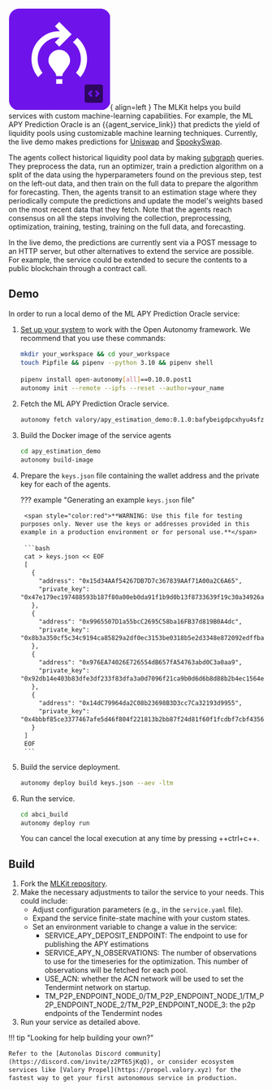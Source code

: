 ![MLKit](images/mlkit.svg){ align=left }
The MLKit helps you build services with custom machine-learning capabilities.
For example, the ML APY Prediction Oracle is an {{agent_service_link}} that predicts the yield of liquidity pools using customizable machine learning techniques. Currently, the live demo makes predictions for [Uniswap](https://uniswap.org/) and [SpookySwap](https://spooky.fi).

The agents collect historical liquidity pool data by making [subgraph](https://thegraph.com) queries. They preprocess the data, run an optimizer, train a prediction algorithm on a split of the data using the hyperparameters found on the previous step, test on the left-out data, and then train on the full data to prepare the algorithm for forecasting. Then, the agents transit to an estimation stage where they periodically compute the predictions and update the model's weights based on the most recent data that they fetch. Note that the agents reach consensus on all the steps involving the collection, preprocessing, optimization, training, testing, training on the full data, and forecasting.

In the live demo, the predictions are currently sent via a POST message to an HTTP server, but other alternatives to extend the service are possible. For example, the service could be extended to secure the contents to a public blockchain through a contract call.

## Demo

In order to run a local demo of the ML APY Prediction Oracle service:

1. [Set up your system](https://docs.autonolas.network/open-autonomy/guides/set_up/) to work with the Open Autonomy framework. We recommend that you use these commands:

    ```bash
    mkdir your_workspace && cd your_workspace
    touch Pipfile && pipenv --python 3.10 && pipenv shell

    pipenv install open-autonomy[all]==0.10.0.post1
    autonomy init --remote --ipfs --reset --author=your_name
    ```

2. Fetch the ML APY Prediction Oracle service.

	```bash
	autonomy fetch valory/apy_estimation_demo:0.1.0:bafybeigdpcxhyu4sfzkqxl4ajqzrfqp3hagxcvcu7flxkhhy2ns3kgr6qq --service
	```

3. Build the Docker image of the service agents

	```bash
	cd apy_estimation_demo
	autonomy build-image
	```

4. Prepare the `keys.json` file containing the wallet address and the private key for each of the agents.

    ??? example "Generating an example `keys.json` file"

        <span style="color:red">**WARNING: Use this file for testing purposes only. Never use the keys or addresses provided in this example in a production environment or for personal use.**</span>

        ```bash
        cat > keys.json << EOF
        [
          {
            "address": "0x15d34AAf54267DB7D7c367839AAf71A00a2C6A65",
            "private_key": "0x47e179ec197488593b187f80a00eb0da91f1b9d0b13f8733639f19c30a34926a"
          },
          {
            "address": "0x9965507D1a55bcC2695C58ba16FB37d819B0A4dc",
            "private_key": "0x8b3a350cf5c34c9194ca85829a2df0ec3153be0318b5e2d3348e872092edffba"
          },
          {
            "address": "0x976EA74026E726554dB657fA54763abd0C3a0aa9",
            "private_key": "0x92db14e403b83dfe3df233f83dfa3a0d7096f21ca9b0d6d6b8d88b2b4ec1564e"
          },
          {
            "address": "0x14dC79964da2C08b23698B3D3cc7Ca32193d9955",
            "private_key": "0x4bbbf85ce3377467afe5d46f804f221813b2bb87f24d81f60f1fcdbf7cbf4356"
          }
        ]
        EOF
        ```

5. Build the service deployment.

    ```bash
    autonomy deploy build keys.json --aev -ltm
    ```

6. Run the service.

	```bash
	cd abci_build
	autonomy deploy run
	```

	You can cancel the local execution at any time by pressing ++ctrl+c++.

## Build

1. Fork the [MLKit repository](https://github.com/valory-xyz/apy-oracle).
2. Make the necessary adjustments to tailor the service to your needs. This could include:
    * Adjust configuration parameters (e.g., in the `service.yaml` file).
    * Expand the service finite-state machine with your custom states.
    * Set an environment variable to change a value in the service:
        * SERVICE_APY_DEPOSIT_ENDPOINT: The endpoint to use for publishing the APY estimations
        * SERVICE_APY_N_OBSERVATIONS: The number of observations to use for the timeseries for the optimization. This number of observations will be fetched for each pool.
        * USE_ACN: whether the ACN network will be used to set the Tendermint network on startup.
        * TM_P2P_ENDPOINT_NODE_0/TM_P2P_ENDPOINT_NODE_1/TM_P2P_ENDPOINT_NODE_2/TM_P2P_ENDPOINT_NODE_3: the p2p endpoints of the Tendermint nodes
3. Run your service as detailed above.

!!! tip "Looking for help building your own?"

    Refer to the [Autonolas Discord community](https://discord.com/invite/z2PT65jKqQ), or consider ecosystem services like [Valory Propel](https://propel.valory.xyz) for the fastest way to get your first autonomous service in production.
